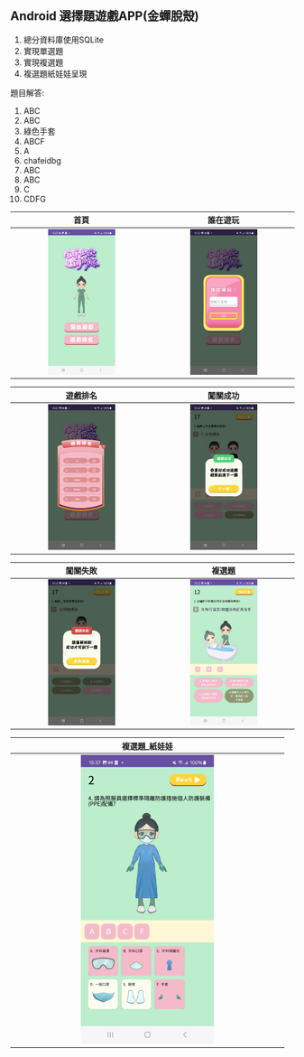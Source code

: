 Android 選擇題遊戲APP(金蟬脫殼)
-------------
1. 總分資料庫使用SQLite
2. 實現單選題
3. 實現複選題
4. 複選題紙娃娃呈現

題目解答:
1. ABC
2. ABC
3. 綠色手套
4. ABCF
5. A
6. chafeidbg
7. ABC
8. ABC
9. C
10. CDFG

| 首頁 | 誰在遊玩 |
| :----: | :----: |
| <img src="images/首頁.jpg" width="50%"> | <img src="images/誰在遊玩.jpg" width="50%">|

| 遊戲排名 | 闖關成功 |
| :----: | :----: |
| <img src="images/遊戲排名.jpg" width="50%"> | <img src="images/闖關成功.jpg" width="50%">|

| 闖關失敗 | 複選題 |
| :----: | :----: |
| <img src="images/闖關失敗.jpg" width="50%"> | <img src="images/複選題.jpg" width="50%">|

| 複選題_紙娃娃 |
| :----: |
| <img src="images/複選題_紙娃娃.jpg" width="50%"> | 

